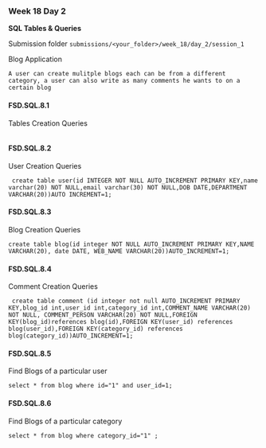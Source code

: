 ### Week 18 Day 2

**SQL Tables & Queries**

Submission folder `submissions/<your_folder>/week_18/day_2/session_1`

Blog Application

```
A user can create mulitple blogs each can be from a different category, a user can also write as many comments he wants to on a certain blog
```

#### FSD.SQL.8.1

Tables Creation Queries

```mysql

```

#### FSD.SQL.8.2

User Creation Queries

```mysql
 create table user(id INTEGER NOT NULL AUTO_INCREMENT PRIMARY KEY,name varchar(20) NOT NULL,email varchar(30) NOT NULL,DOB DATE,DEPARTMENT VARCHAR(20))AUTO INCREMENT=1;
```

#### FSD.SQL.8.3

Blog Creation Queries

```mysql
create table blog(id integer NOT NULL AUTO_INCREMENT PRIMARY KEY,NAME VARCHAR(20), date DATE, WEB_NAME VARCHAR(20))AUTO_INCREMENT=1;
```

#### FSD.SQL.8.4

Comment Creation Queries

```mysql
 create table comment (id integer not null AUTO_INCREMENT PRIMARY KEY,blog_id int,user_id int,category_id int,COMMENT_NAME VARCHAR(20) NOT NULL, COMMENT_PERSON VARCHAR(20) NOT NULL,FOREIGN KEY(blog_id)references blog(id),FOREIGN KEY(user_id) references blog(user_id),FOREIGN KEY(category_id) references blog(category_id))AUTO_INCREMENT=1;
```

#### FSD.SQL.8.5

Find Blogs of a particular user

```mysql
select * from blog where id="1" and user_id=1;
```


#### FSD.SQL.8.6

Find Blogs of a particular category

```mysql
select * from blog where category_id="1" ;
```
